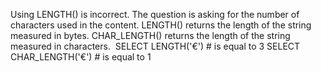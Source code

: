 Using LENGTH() is incorrect. The question is asking for the number of characters used in the content. LENGTH() returns the length of the string measured in bytes. CHAR_LENGTH() returns the length of the string measured in characters.
​
SELECT LENGTH('€')  # is equal to 3
SELECT CHAR_LENGTH('€') # is equal to 1